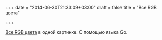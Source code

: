 +++
date = "2014-06-30T21:33:09+03:00"
draft = false
title = "Все RGB цвета"

+++

<p><a href="https://medium.com/@kapuramax/procedural-image-generation-in-go-7a57ff2e2e90">Все RGB цвета</a> в одной картинке. С помощью языка Go.</p>

